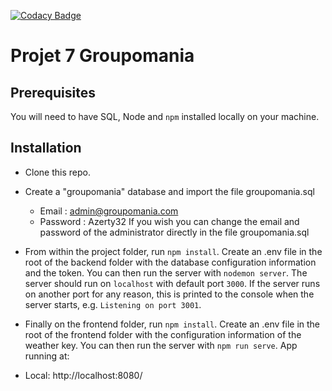 [![Codacy Badge](https://app.codacy.com/project/badge/Grade/780ffb6498dc457bb4595a229a9b2b9b)](https://www.codacy.com/gh/JulienBrazzalotto/JulienBrazzalotto_7_02122021/dashboard?utm_source=github.com&amp;utm_medium=referral&amp;utm_content=JulienBrazzalotto/JulienBrazzalotto_7_02122021&amp;utm_campaign=Badge_Grade)

# Projet 7 Groupomania #

## Prerequisites ##

You will need to have SQL, Node and `npm` installed locally on your machine.

## Installation ##

-   Clone this repo.

-   Create a "groupomania" database and import the file groupomania.sql
    -  Email : admin@groupomania.com
    -  Password : Azerty32
If you wish you can change the email and password of the administrator directly in the file groupomania.sql

-   From within the project folder, run `npm install`.
Create an .env file in the root of the backend folder with the database configuration information and the token.
You can then run the server with `nodemon server`. 
The server should run on `localhost` with default port `3000`.
If the server runs on another port for any reason, this is printed to the console when the server starts, e.g. `Listening on port 3001`.

-   Finally on the frontend folder, run `npm install`.
Create an .env file in the root of the frontend folder with the configuration information of the weather key.
You can then run the server with `npm run serve`.
App running at:
  - Local:   http://localhost:8080/